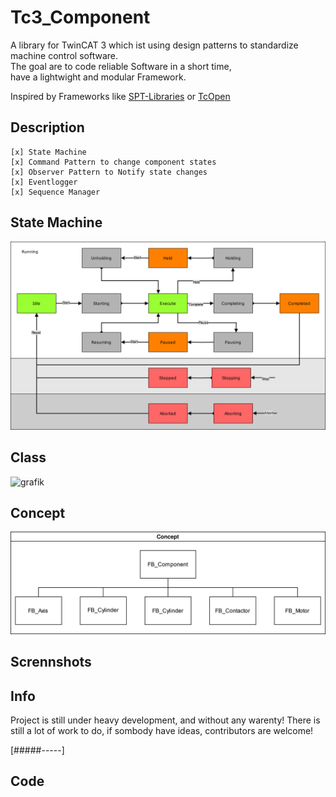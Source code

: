 # Tc3_Component
A library for TwinCAT 3 which ist using design patterns to standardize machine control software.\
The goal are to code reliable Software in a short time,\
have a lightwight and modular Framework.

Inspired by Frameworks like [SPT-Libraries](https://github.com/Beckhoff-USA-Community/SPT-Libraries) or [TcOpen](https://docs.tcopengroup.org/)

## Description
    [x] State Machine
    [x] Command Pattern to change component states
    [x] Observer Pattern to Notify state changes
    [x] Eventlogger
    [x] Sequence Manager
    
## State Machine
![State Machine](docs/StateMachine.drawio.svg)

## Class
![grafik](https://github.com/PeterZerlauth/Tc3_Component/assets/48495545/53ae6d05-2901-4ad4-9585-d2f24d6b8c2b)

## Concept
![Concept](docs/Concept.drawio.svg)

## Scrennshots



## Info
Project is still under heavy development, and without any warenty!
There is still a lot of work to do, if sombody have ideas, contributors are welcome!

[#####-----]

## Code 
